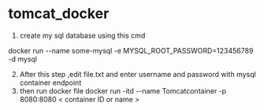 # tomcat_docker
1. create my sql database using this cmd 
  
  docker run --name some-mysql -e MYSQL_ROOT_PASSWORD=123456789 -d mysql

2. After this step ,edit file.txt and enter username and password with mysql container endpoint 
3. then run docker file
      docker run -itd --name Tomcatcontainer -p 8080:8080 < container ID or name > 

      
